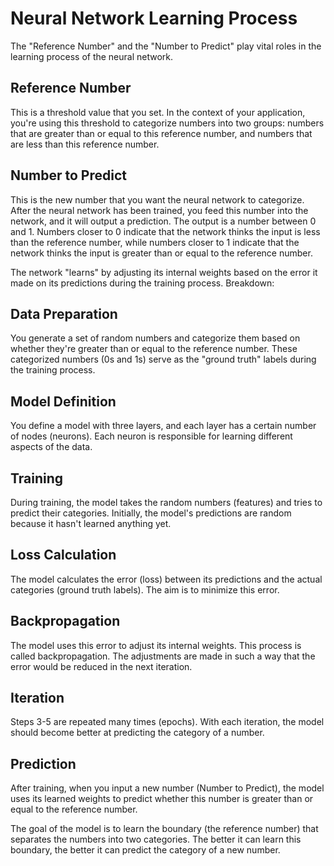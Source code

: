 # Neural Network Learning Process
The "Reference Number" and the "Number to Predict" play vital roles in the learning process of the neural network. 

## Reference Number
This is a threshold value that you set. In the context of your application, you're using this threshold to categorize numbers into two groups: numbers that are greater than or equal to this reference number, and numbers that are less than this reference number.

## Number to Predict
This is the new number that you want the neural network to categorize. After the neural network has been trained, you feed this number into the network, and it will output a prediction. The output is a number between 0 and 1. Numbers closer to 0 indicate that the network thinks the input is less than the reference number, while numbers closer to 1 indicate that the network thinks the input is greater than or equal to the reference number.

The network "learns" by adjusting its internal weights based on the error it made on its predictions during the training process. Breakdown:

## Data Preparation
You generate a set of random numbers and categorize them based on whether they're greater than or equal to the reference number. These categorized numbers (0s and 1s) serve as the "ground truth" labels during the training process.

## Model Definition
You define a model with three layers, and each layer has a certain number of nodes (neurons). Each neuron is responsible for learning different aspects of the data.

## Training
During training, the model takes the random numbers (features) and tries to predict their categories. Initially, the model's predictions are random because it hasn't learned anything yet.

## Loss Calculation
The model calculates the error (loss) between its predictions and the actual categories (ground truth labels). The aim is to minimize this error.

## Backpropagation
The model uses this error to adjust its internal weights. This process is called backpropagation. The adjustments are made in such a way that the error would be reduced in the next iteration.

## Iteration
Steps 3-5 are repeated many times (epochs). With each iteration, the model should become better at predicting the category of a number.

## Prediction
After training, when you input a new number (Number to Predict), the model uses its learned weights to predict whether this number is greater than or equal to the reference number.

The goal of the model is to learn the boundary (the reference number) that separates the numbers into two categories. The better it can learn this boundary, the better it can predict the category of a new number.
